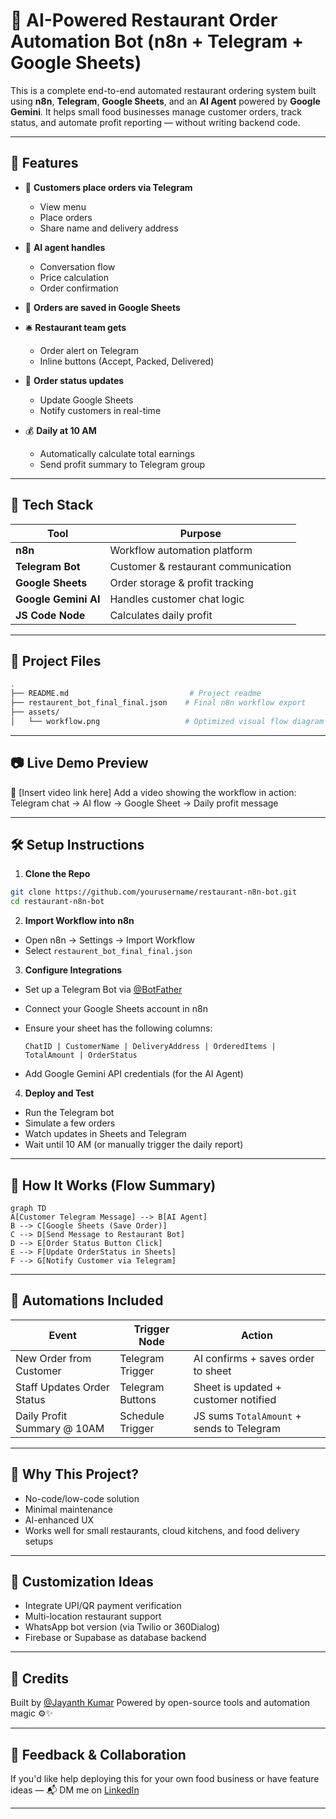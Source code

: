 # 🍛 AI-Powered Restaurant Order Automation Bot (n8n + Telegram + Google Sheets)

This is a complete end-to-end automated restaurant ordering system built using **n8n**, **Telegram**, **Google Sheets**, and an **AI Agent** powered by **Google Gemini**. It helps small food businesses manage customer orders, track status, and automate profit reporting — without writing backend code.

---

## 🚀 Features

- 🧾 **Customers place orders via Telegram**
  - View menu
  - Place orders
  - Share name and delivery address

- 🧠 **AI agent handles**
  - Conversation flow
  - Price calculation
  - Order confirmation

- 📄 **Orders are saved in Google Sheets**

- 🛎️ **Restaurant team gets**
  - Order alert on Telegram
  - Inline buttons (Accept, Packed, Delivered)

- 🔁 **Order status updates**
  - Update Google Sheets
  - Notify customers in real-time

- 💰 **Daily at 10 AM**
  - Automatically calculate total earnings
  - Send profit summary to Telegram group

---

## 🧠 Tech Stack

| Tool               | Purpose                             |
|--------------------|--------------------------------------|
| **n8n**            | Workflow automation platform         |
| **Telegram Bot**   | Customer & restaurant communication  |
| **Google Sheets**  | Order storage & profit tracking      |
| **Google Gemini AI**| Handles customer chat logic         |
| **JS Code Node**   | Calculates daily profit              |

---

## 🧰 Project Files

```bash
.
├── README.md                           # Project readme
├── restaurent_bot_final_final.json    # Final n8n workflow export
├── assets/
│   └── workflow.png                   # Optimized visual flow diagram
````

---

## 📷 Live Demo Preview

🎥 \[Insert video link here]
Add a video showing the workflow in action: Telegram chat → AI flow → Google Sheet → Daily profit message

---

## 🛠️ Setup Instructions

1. **Clone the Repo**

```bash
git clone https://github.com/yourusername/restaurant-n8n-bot.git
cd restaurant-n8n-bot
```

2. **Import Workflow into n8n**

* Open n8n → Settings → Import Workflow
* Select `restaurent_bot_final_final.json`

3. **Configure Integrations**

* Set up a Telegram Bot via [@BotFather](https://t.me/botfather)
* Connect your Google Sheets account in n8n
* Ensure your sheet has the following columns:

  ```
  ChatID | CustomerName | DeliveryAddress | OrderedItems | TotalAmount | OrderStatus
  ```
* Add Google Gemini API credentials (for the AI Agent)

4. **Deploy and Test**

* Run the Telegram bot
* Simulate a few orders
* Watch updates in Sheets and Telegram
* Wait until 10 AM (or manually trigger the daily report)

---

## 🔁 How It Works (Flow Summary)

```mermaid
graph TD
A[Customer Telegram Message] --> B[AI Agent]
B --> C[Google Sheets (Save Order)]
C --> D[Send Message to Restaurant Bot]
D --> E[Order Status Button Click]
E --> F[Update OrderStatus in Sheets]
F --> G[Notify Customer via Telegram]
```

---

## 📅 Automations Included

| Event                       | Trigger Node     | Action                                    |
| --------------------------- | ---------------- | ----------------------------------------- |
| New Order from Customer     | Telegram Trigger | AI confirms + saves order to sheet        |
| Staff Updates Order Status  | Telegram Buttons | Sheet is updated + customer notified      |
| Daily Profit Summary @ 10AM | Schedule Trigger | JS sums `TotalAmount` + sends to Telegram |

---

## 🌟 Why This Project?

* No-code/low-code solution
* Minimal maintenance
* AI-enhanced UX
* Works well for small restaurants, cloud kitchens, and food delivery setups

---

## 🧠 Customization Ideas

* Integrate UPI/QR payment verification
* Multi-location restaurant support
* WhatsApp bot version (via Twilio or 360Dialog)
* Firebase or Supabase as database backend

---

## 🤝 Credits

Built by [@Jayanth Kumar](https://www.linkedin.com/in/jayanth-kumar-/)
Powered by open-source tools and automation magic ⚙️✨

---

## 📩 Feedback & Collaboration

If you'd like help deploying this for your own food business or have feature ideas —
📬 DM me on  [LinkedIn](https://www.linkedin.com/in/jayanth-kumar-/)

---

